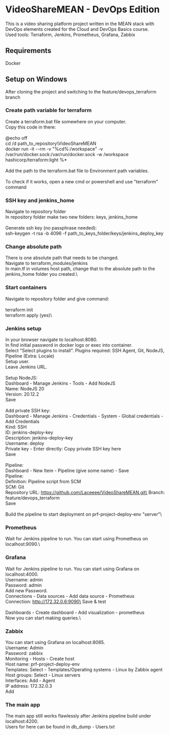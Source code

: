 # VideoShareMEAN - DevOps Edition

This is a video sharing platform project written in the MEAN stack with DevOps elements created for the Cloud and DevOps Basics course.\
Used tools: Terraform, Jenkins, Prometheus, Grafana, Zabbix

## Requirements

Docker

## Setup on Windows

After cloning the project and switching to the feature/devops_terraform branch

### Create path variable for terraform

Create a terraform.bat file somewhere on your computer.\
Copy this code in there:\
\
@echo off\
cd /d path_to_repository\VideoShareMEAN\
docker run -it --rm -v "%cd%:/workspace" -v /var/run/docker.sock:/var/run/docker.sock -w /workspace hashicorp/terraform:light %*\
\
Add the path to the terraform.bat file to Environment path variables.\
\
To check if it works, open a new cmd or powershell and use "terraform" command

### SSH key and jenkins_home

Navigate to repository folder\
In repository folder make two new folders: keys, jenkins_home\
\
Generate ssh key (no passphrase needed):\
ssh-keygen -t rsa -b 4096 -f path_to_keys_folder/keys/jenkins_deploy_key

### Change absolute path

There is one absolute path that needs to be changed.\
Navigate to terraform_modules/jenkins\
In main.tf in volumes host path, change that to the absolute path to the jenkins_home folder you created.\

### Start containers

Navigate to repository folder and give command:\
\
terraform init\
terraform apply (yes)\

### Jenkins setup

In your browser navigate to localhost:8080.\
In find initial password in docker logs or exec into container.\
Select "Select plugins to install". Plugins required: SSH Agent, Git, NodeJS, Pipeline (Extra: Locale)\
Setup user.\
Leave Jenkins URL.\
\
Setup NodeJS:\
Dashboard - Manage Jenkins - Tools - Add NodeJS\
Name: NodeJS 20\
Version: 20.12.2\
Save\
\
Add private SSH key:\
Dashboard - Manage Jenkins - Credentials - System - Global credentials - Add Credentials\
Kind: SSH\
ID: jenkins-deploy-key\
Description: jenkins-deploy-key\
Username: deploy\
Private key - Enter directly: Copy private SSH key here\
Save\
\
Pipeline:\
Dashboard - New Item - Pipeline (give some name) - Save\
Pipeline:\
Definition: Pipeline script from SCM\
SCM: Git\
Repository URL: https://github.com/Laceeee/VideoShareMEAN.git\
Branch: feature/devops_terraform\
Save\
\
Build the pipeline to start deployment on prf-project-deploy-env "server"\

### Prometheus

Wait for Jenkins pipeline to run. You can start using Prometheus on localhost:9090.\

### Grafana

Wait for Jenkins pipeline to run. You can start using Grafana on localhost:4000.\
Username: admin\
Password: admin\
Add new Password.\
Connections - Data sources - Add data source - Prometheus\
Connection: http://172.32.0.6:9090\
Save & test\
\
Dashboards - Create dashboard - Add visualization - prometheus\
Now you can start making queries.\

### Zabbix

You can start using Grafana on localhost:8085.\
Username: Admin\
Password: zabbix\
Monitoring - Hosts - Create host\
Host name: prf-project-deploy-env\
Templates: Select - Templates/Operating systems - Linux by Zabbix agent\
Host groups: Select - Linux servers\
Interfaces: Add - Agent\
    IP address: 172.32.0.3\
Add

### The main app

The main app still works flawlessly after Jenkins pipeline build under localhost:4200.\
Users for here can be found in db_dump - Users.txt
